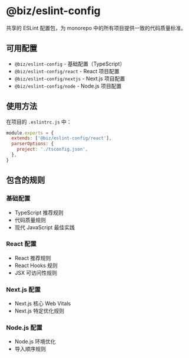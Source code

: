 # @biz/eslint-config

共享的 ESLint 配置包，为 monorepo 中的所有项目提供一致的代码质量标准。

## 可用配置

- `@biz/eslint-config` - 基础配置（TypeScript）
- `@biz/eslint-config/react` - React 项目配置
- `@biz/eslint-config/nextjs` - Next.js 项目配置
- `@biz/eslint-config/node` - Node.js 项目配置

## 使用方法

在项目的 `.eslintrc.js` 中：

```javascript
module.exports = {
  extends: ['@biz/eslint-config/react'],
  parserOptions: {
    project: './tsconfig.json',
  },
}
```

## 包含的规则

### 基础配置

- TypeScript 推荐规则
- 代码质量规则
- 现代 JavaScript 最佳实践

### React 配置

- React 推荐规则
- React Hooks 规则
- JSX 可访问性规则

### Next.js 配置

- Next.js 核心 Web Vitals
- Next.js 特定优化规则

### Node.js 配置

- Node.js 环境优化
- 导入顺序规则
